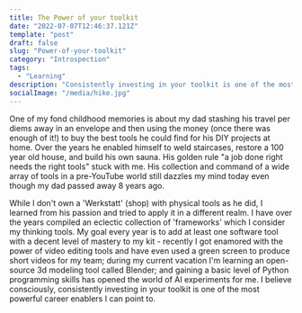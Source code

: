 ```yaml
---
title: The Power of your toolkit
date: "2022-07-07T12:46:37.121Z"
template: "post"
draft: false
slug: "Power-of-your-toolkit"
category: "Introspection"
tags:
  - "Learning"
description: "Consistently investing in your toolkit is one of the most powerful career enablers I can point to." 
socialImage: "/media/hike.jpg"
---
```


One of my fond childhood memories is about my dad stashing his travel per diems away in an envelope and then using the money (once there was enough of it!) to buy the best tools he could find for his DIY projects at home. Over the years he enabled himself to weld staircases, restore a 100 year old house, and build his own sauna. His golden rule "a job done right needs the right tools" stuck with me. His collection and command of a wide array of tools in a pre-YouTube world still dazzles my mind today even though my dad passed away 8 years ago. 

While I don't own a 'Werkstatt' (shop) with physical tools as he did, I learned from his passion and tried to apply it in a different realm. I have over the years compiled an eclectic collection of 'frameworks' which I consider my thinking tools. My goal every year is to add at least one software tool with a decent level of mastery to my kit - recently I got enamored with the power of video editing tools and have even used a green screen to produce short videos for my team; during my current vacation I'm learning an open-source 3d modeling tool called Blender; and gaining a basic level of Python programming skills has opened the world of AI experiments for me. I believe consciously, consistently investing in your toolkit is one of the most powerful career enablers I can point to. 